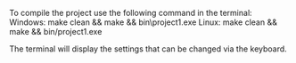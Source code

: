 To compile the project use the following command in the terminal:
Windows:    make clean && make && bin\project1.exe
Linux:      make clean && make && bin/project1.exe

The terminal will display the settings that can be changed via the keyboard.
